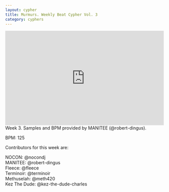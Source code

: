 ```yaml
---
layout: cypher
title: Murmurs. Weekly Beat Cypher Vol. 3
category: cyphers 
---
```

<iframe width="100%" height="300" scrolling="no" frameborder="no" src="https://w.soundcloud.com/player/?url=https%3A//api.soundcloud.com/tracks/144913955&amp;auto_play=false&amp;hide_related=true&amp;show_comments=true&amp;show_user=true&amp;show_reposts=false&amp;visual=true"></iframe>
<div class="descrip">Week 3. Samples and BPM provided by MANITEE (@robert-dingus).
<p>BPM: 125
<p>Contributors for this week are:
<p>NOCON: @nocondj<br />
MANITEE: @robert-dingus<br />
Fleece: @fleece<br />
Terminoir: @terminoir<br />
Methuselah: @meth420<br />
Kez The Dude: @kez-the-dude-charles</div>
